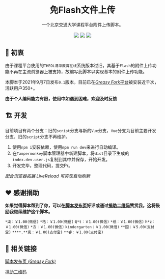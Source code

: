 <div align="center"><h1>免Flash文件上传</h1></div>
<div align="center">
一个北京交通大学课程平台附件上传脚本。</br></br>
<img src="https://img.shields.io/static/v1?label=Node.js&message=v14.16&color=339933&style=flat-square&logo=node.js&logoColor=ffffff"></img>
<img src="https://img.shields.io/static/v1?label=Vue.js&message=v3.2&color=4FC08D&style=flat-square&logo=vue.js&logoColor=ffffff"></img>
<img src="https://img.shields.io/badge/%20License-MIT-yellow?style=flat-square&labelColor=black"></img>
</div>

## :rocket: 初衷

由于课程平台使用的`THEOL清华教育在线`系统版本过旧，其基于`Flash`的附件上传功能不再在主流浏览器上被支持，故编写此脚本以实现基本的附件上传功能。

本脚本于2021年9月7日发布`0.1`版本，目前已在[*Greasy Fork*平台](https://greasyfork.org/zh-CN/scripts/432056)被安装近千次，活跃用户350+。

**由于个人编码能力有限，使用中如遇到困难，欢迎及时反馈**

## :building_construction: 开发

目前项目有两个分支：旧的`script`分支与新的`Vue`分支，`Vue`分支为目前主要开发分支，旧的`script`分支不再维护。

  1.  使用`npm i`安装依赖，使用`npm run dev`来进行自动编译。
  2.  在`Tampermonkey`脚本管理器中新建脚本，将`dist`目录下生成的`index.dev.user.js`复制到其中并保存，开始开发。
  3.  开发完毕，整理代码，提交Pr。
  
  *配合浏览器拓展 LiveReload 可实现自动刷新*


## :heart: 感谢捐助

**如果觉得脚本帮到了你，可以在[脚本发布页](https://greasyfork.org/zh-CN/scripts/432056)好评或通过[捐助二维码](https://gitee.com/ziuc/utool-filebed/raw/master/Buy%20me%20a%20coffee.png)赞赏我，这将鼓励我继续维护这个脚本。**

`*柒：￥1.00(微信)`
`*秸：￥1.00(微信)`
`Q*t：￥1.00(微信)`
`*纸：￥1.00(微信)`
`h*z：￥1.00(微信)`
`*方：￥1.00(微信)`
`kindergarten：￥1.00(微信)`
`**国：￥5.00(支付宝)`
`****.**克：￥1.00(支付宝)`
`**睿：￥1.00(支付宝)`

## :paperclip: 相关链接

[脚本发布页 *(Greasy Fork)*](https://greasyfork.org/zh-CN/scripts/432056)

[捐助二维码](https://gitee.com/ziuc/utool-filebed/raw/master/Buy%20me%20a%20coffee.png)

